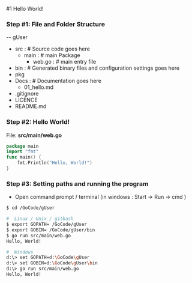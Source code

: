 #1 Hello World!
### Step #1: File and Folder Structure
-- gUser
+ src     :  # Source code goes here
    - main  :  # main Package
        - web.go  :  # main entry file
+ bin     :  # Generated binary files and configuration settings goes here
+ pkg
+ Docs       :  # Documentation goes here
  - 01_hello.md
+ .gitignore
+ LICENCE
+ README.md
 
### Step #2:  Hello World!
File: **src/main/web.go**  
```go
package main
import "fmt"
func main() {
	fmt.Println("Hello, World!")
}
```

### Step #3:  Setting paths and running the program
- Open command prompt / terminal (in windows : Start -> Run -> cmd )
```sh
$ cd /GoCode/gUser
```
```sh
#  Linux / Unix / gitbash
$ export GOPATH= /GoCode/gUser
$ export GOBIN= /GoCode/gUser/bin
$ go run src/main/web.go
Hello, World!
```
```sh
#  Windows
d:\> set GOPATH=d:\GoCode\gUser
d:\> set GOBIN=d:\GoCode\gUser\bin
d:\> go run src/main/web.go
Hello, World!
```
